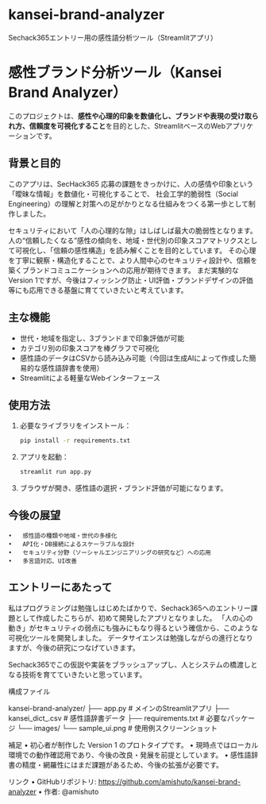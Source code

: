 # kansei-brand-analyzer
Sechack365エントリー用の感性語分析ツール（Streamlitアプリ）

# 感性ブランド分析ツール（Kansei Brand Analyzer）

このプロジェクトは、**感性や心理的印象を数値化し、ブランドや表現の受け取られ方、信頼度を可視化すること**を目的とした、StreamlitベースのWebアプリケーションです。

##  背景と目的

このアプリは、SecHack365 応募の課題をきっかけに、人の感情や印象という「曖昧な情報」を数値化・可視化することで、
社会工学的脆弱性（Social Engineering）の理解と対策への足がかりとなる仕組みをつくる第一歩として制作しました。

セキュリティにおいて「人の心理的な隙」はしばしば最大の脆弱性となります。
人の“信頼したくなる”感性の傾向を、地域・世代別の印象スコアマトリクスとして可視化し、「信頼の感性構造」を読み解くことを目的としています。
その心理を丁寧に観察・構造化することで、より人間中心のセキュリティ設計や、信頼を築くブランドコミュニケーションへの応用が期待できます。
まだ実験的なVersion 1ですが、今後はフィッシング防止・UI評価・ブランドデザインの評価等にも応用できる基盤に育てていきたいと考えています。

##  主な機能

- 世代・地域を指定し、3ブランドまで印象評価が可能
- カテゴリ別の印象スコアを棒グラフで可視化
- 感性語のデータはCSVから読み込み可能（今回は生成AIによって作成した簡易的な感性語辞書を使用）
- Streamlitによる軽量なWebインターフェース

##  使用方法

1. 必要なライブラリをインストール：
   ```bash
   pip install -r requirements.txt
   
2. アプリを起動：
    ```bash
   streamlit run app.py
   
3. ブラウザが開き、感性語の選択・ブランド評価が可能になります。

##  今後の展望
	•	感性語の種類や地域・世代の多様化
	•	API化・DB接続によるスケーラブルな設計
	•	セキュリティ分野（ソーシャルエンジニアリングの研究など）への応用
	•	多言語対応、UI改善

##  エントリーにあたって

私はプログラミングは勉強しはじめたばかりで、Sechack365へのエントリー課題として作成したこちらが、初めて開発したアプリとなりました。
「人の心の動き」がセキュリティの弱点にも強みにもなり得るという確信から、このような可視化ツールを開発しました。
データサイエンスは勉強しながらの進行となりますが、今後の研究につなげていきます。

Sechack365でこの仮説や実装をブラッシュアップし、人とシステムの橋渡しとなる技術を育てていきたいと思っています。


 構成ファイル

kansei-brand-analyzer/
├── app.py                  # メインのStreamlitアプリ
├── kansei_dict_.csv        # 感性語辞書データ
├── requirements.txt        # 必要なパッケージ
└── images/
    └── sample_ui.png       # 使用例スクリーンショット

 補足
	•	初心者が制作した Version 1 のプロトタイプです。
	•	現時点ではローカル環境での動作確認用であり、今後の改良・発展を前提としています。
	•	感性語辞書の精度・網羅性にはまだ課題があるため、今後の拡張が必要です。

 リンク
	•	GitHubリポジトリ: https://github.com/amishuto/kansei-brand-analyzer
	•	作者: @amishuto
